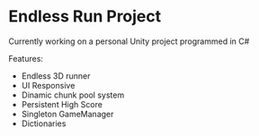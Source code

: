 # Endless Run Project
Currently working on a personal Unity project programmed in C#

Features: 

- Endless 3D runner
- UI Responsive
- Dinamic chunk pool system
- Persistent High Score
- Singleton GameManager
- Dictionaries

